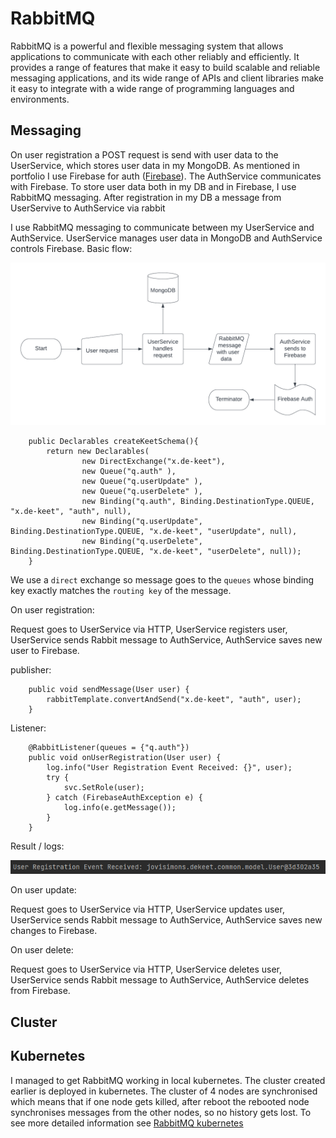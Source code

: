 # RabbitMQ

RabbitMQ is a powerful and flexible messaging system that allows applications to communicate with each other reliably and efficiently. It provides a range of features that make it easy to build scalable and reliable messaging applications, and its wide range of APIs and client libraries make it easy to integrate with a wide range of programming languages and environments.

## Messaging
On user registration a POST request is send with user data to the UserService, which stores user data in my MongoDB. As mentioned in portfolio I use Firebase for auth ([Firebase](https://github.com/Adv-Software-DeKeet/.github/blob/main/DeKeet%20(IP)/Firebase.md)). The AuthService communicates with Firebase. To store user data both in my DB and in Firebase, I use RabbitMQ messaging. After registration in my DB a message from UserServive to AuthService  via rabbit

I use RabbitMQ messaging to communicate between my UserService and AuthService. UserService manages user data in MongoDB and AuthService controls Firebase. 
Basic flow:

![basic flow](https://github.com/Adv-Software-DeKeet/.github/blob/6a3d50780bbc100d506c589f7748e12f3239152a/DeKeet%20(IP)/images/UserRegistration.png)

```
    public Declarables createKeetSchema(){
        return new Declarables(
                new DirectExchange("x.de-keet"),
                new Queue("q.auth" ),
                new Queue("q.userUpdate" ),
                new Queue("q.userDelete" ),
                new Binding("q.auth", Binding.DestinationType.QUEUE, "x.de-keet", "auth", null),
                new Binding("q.userUpdate", Binding.DestinationType.QUEUE, "x.de-keet", "userUpdate", null),
                new Binding("q.userDelete", Binding.DestinationType.QUEUE, "x.de-keet", "userDelete", null));
    }
```
We use a ```direct``` exchange so message goes to the ```queues``` whose binding key exactly matches the ```routing key``` of the message.

On user registration:

Request goes to UserService via HTTP, UserService registers user, UserService sends Rabbit message to AuthService, AuthService saves new user to Firebase.

publisher:

```
    public void sendMessage(User user) {
        rabbitTemplate.convertAndSend("x.de-keet", "auth", user);
    }
```

Listener:

```
    @RabbitListener(queues = {"q.auth"})
    public void onUserRegistration(User user) {
        log.info("User Registration Event Received: {}", user);
        try {
            svc.SetRole(user);
        } catch (FirebaseAuthException e) {
            log.info(e.getMessage());
        }
    }
```

Result / logs:

![logsrabbit](https://github.com/Adv-Software-DeKeet/.github/blob/main/DeKeet%20(IP)/images/ListenerResult.png)

On user update:

Request goes to UserService via HTTP, UserService updates user, UserService sends Rabbit message to AuthService, AuthService saves new changes to Firebase.

On user delete:

Request goes to UserService via HTTP, UserService deletes user, UserService sends Rabbit message to AuthService, AuthService deletes from Firebase.


## Cluster


## Kubernetes
I managed to get RabbitMQ working in local kubernetes. The cluster created earlier is deployed in kubernetes. The cluster of 4 nodes are synchronised which means that if one node gets killed, after reboot the rebooted node synchronises messages from the other nodes, so no history gets lost. To see more detailed information see [RabbitMQ kubernetes](https://github.com/Adv-Software-DeKeet/.github/blob/main/DeKeet%20(IP)/Kubernetes.md)